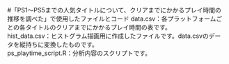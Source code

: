 #「PS1～PS5までの人気タイトルについて、クリアまでにかかるプレイ時間の推移を調べた」で使用したファイルとコード
data.csv：各プラットフォームごとの各タイトルのクリアまでにかかるプレイ時間の表です。  
hist_data.csv：ヒストグラム描画用に作成したファイルです。data.csvのデータを縦持ちに変換したものです。  
ps_playtime_script.R：分析内容のスクリプトです。
